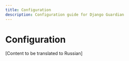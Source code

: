 ```yaml
---
title: Configuration
description: Configuration guide for Django Guardian
---
```


# Configuration

[Content to be translated to Russian]

<!-- This page content will be translated from the main English configuration.md -->
